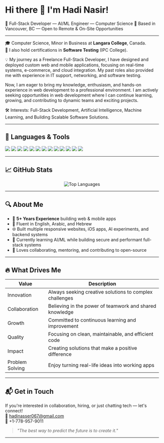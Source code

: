 # Hi there 👋 I'm Hadi Nasir!

🚀 Full-Stack Developer — AI/ML Engineer — Computer Science
📍 Based in Vancouver, BC — Open to Remote & On-Site Opportunities  

---

🎓 Computer Science, Minor in Business at **Langara College**, Canada.  
🧪 I also hold certifications in **Software Testing** (IPC College).

💡 My journey as a Freelance Full-Stack Developer, I have designed and deployed custom web and mobile applications, focusing on real-time systems, e-commerce, and cloud integration. My past roles also provided me with experience in IT support, networking, and software testing.

   Now, I am eager to bring my knowledge, enthusiasm, and hands-on experience in web development to a professional environment. I am actively seeking opportunities in web development where I can continue learning, growing, and contributing to dynamic teams and exciting projects.

🛠️ Interests: Full-Stack Development, Artificial Intelligence, Machine Learning, and Building Scalable Software Solutions.

---

## 🧰 Languages & Tools
<p>
  <img src="https://img.shields.io/badge/HTML5-E34F26?style=for-the-badge&logo=html5&logoColor=white"/>
  <img src="https://img.shields.io/badge/CSS3-1572B6?style=for-the-badge&logo=css3&logoColor=white"/>
  <img src="https://img.shields.io/badge/JavaScript-F7DF1E?style=for-the-badge&logo=javascript&logoColor=black"/>
  <img src="https://img.shields.io/badge/TypeScript-3178C6?style=for-the-badge&logo=typescript&logoColor=white"/>
  <img src="https://img.shields.io/badge/React-20232A?style=for-the-badge&logo=react&logoColor=61DAFB"/>
  <img src="https://img.shields.io/badge/SwiftUI-FA7343?style=for-the-badge&logo=swift&logoColor=white"/>
  <img src="https://img.shields.io/badge/Firebase-FFCA28?style=for-the-badge&logo=firebase&logoColor=black"/>
  <img src="https://img.shields.io/badge/Node.js-339933?style=for-the-badge&logo=nodedotjs&logoColor=white"/>
  <img src="https://img.shields.io/badge/MongoDB-47A248?style=for-the-badge&logo=mongodb&logoColor=white"/>
  <img src="https://img.shields.io/badge/MySQL-00758F?style=for-the-badge&logo=mysql&logoColor=white"/>
  <img src="https://img.shields.io/badge/Python-3776AB?style=for-the-badge&logo=python&logoColor=white"/>
  <img src="https://img.shields.io/badge/C++-00599C?style=for-the-badge&logo=c%2B%2B&logoColor=white"/>
  <img src="https://img.shields.io/badge/Java-ED8B00?style=for-the-badge&logo=java&logoColor=white"/>

</p>

---

## 📈 GitHub Stats

<div align="center">

![Top Languages](https://github-readme-stats.vercel.app/api/top-langs/?username=HA11723&layout=compact&theme=tokyonight&hide_border=true&count_private=true&langs_count=8)

</div>

---

## 🔍 About Me

- 💼 **5+ Years Experience** building web & mobile apps
- 💬 Fluent in English, Arabic, and Hebrew
- 🌐 Built multiple responsive websites, iOS apps, AI experiments, and backend systems
- 🧠 Currently learning AI/ML while building secure and performant full-stack systems
- 🤝 Loves collaborating, mentoring, and contributing to open-source

---

## 🔥 What Drives Me

| Value         | Description                                                                 |
|---------------|-----------------------------------------------------------------------------|
| Innovation    | Always seeking creative solutions to complex challenges                    |
| Collaboration | Believing in the power of teamwork and shared knowledge                    |
| Growth        | Committed to continuous learning and improvement                           |
| Quality       | Focusing on clean, maintainable, and efficient code                        |
| Impact        | Creating solutions that make a positive difference                         |
| Problem Solving | Enjoy turning real-life ideas into working apps                         |

---

## 📬 Get in Touch

If you're interested in collaboration, hiring, or just chatting tech — let's connect!  
📧 hadinasser067@gmail.com  
📲 +1-778-957-9011

> *"The best way to predict the future is to create it."*

---
